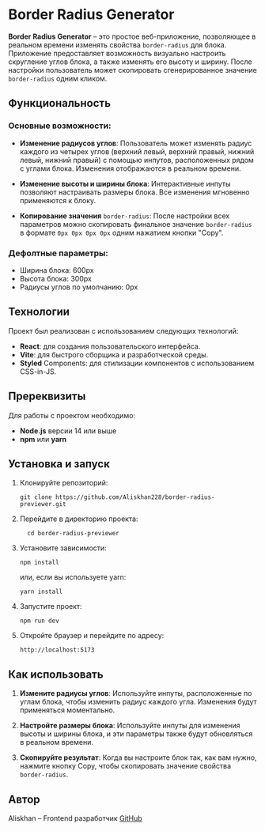 # Border Radius Generator

**Border Radius Generator** – это простое веб-приложение, позволяющее в реальном времени изменять свойства ```border-radius``` для блока. Приложение предоставляет возможность визуально настроить скругление углов блока, а также изменять его высоту и ширину. После настройки пользователь может скопировать сгенерированное значение ```border-radius``` одним кликом.

## Функциональность

### Основные возможности:

- **Изменение радиусов углов**: Пользователь может изменять радиус каждого из четырех углов (верхний левый, верхний правый, нижний левый, нижний правый) с помощью инпутов, расположенных рядом с углами блока. Изменения отображаются в реальном времени.

- **Изменение высоты и ширины блока**: Интерактивные инпуты позволяют настраивать размеры блока. Все изменения мгновенно применяются к блоку.

- **Копирование значения** ```border-radius```: После настройки всех параметров можно скопировать финальное значение ```border-radius``` в формате ```0px 0px 0px 0px``` одним нажатием кнопки "Copy".


### Дефолтные параметры:

- Ширина блока: 600px
- Высота блока: 300px
- Радиусы углов по умолчанию: 0px

## Технологии

Проект был реализован с использованием следующих технологий:

- **React**: для создания пользовательского интерфейса.
- **Vite**: для быстрого сборщика и разработческой среды.
- **Styled** Components: для стилизации компонентов с использованием CSS-in-JS.

## Пререквизиты

Для работы с проектом необходимо:

- **Node.js** версии 14 или выше
- **npm** или **yarn**

## Установка и запуск

1. Клонируйте репозиторий:

	 ```
	 git clone https://github.com/Aliskhan228/border-radius-previewer.git
	 ```

2. Перейдите в директорию проекта:
   ```
	 cd border-radius-previewer
	 ```

3. Установите зависимости:
	 ```
	 npm install
	 ```

	 или, если вы используете yarn:

	 ```
	 yarn install
	 ```

4. Запустите проект:
	 ```
	 npm run dev
	 ```

5. Откройте браузер и перейдите по адресу:
	 ```
	 http://localhost:5173
	 ```

## Как использовать

1. **Измените радиусы углов**: Используйте инпуты, расположенные по углам блока, чтобы изменить радиус каждого угла. Изменения будут применяться моментально.

2. **Настройте размеры блока**: Используйте инпуты для изменения высоты и ширины блока, и эти параметры также будут обновляться в реальном времени.

3. **Скопируйте результат**: Когда вы настроите блок так, как вам нужно, нажмите кнопку Copy, чтобы скопировать значение свойства ```border-radius```.

## Автор
Aliskhan – Frontend разработчик
[GitHub](https://github.com/Aliskhan228)
